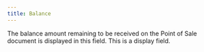 ```yaml
---
title: Balance
---
```



The balance amount remaining to be received on the Point of Sale document is displayed in this field. This is a display field.
